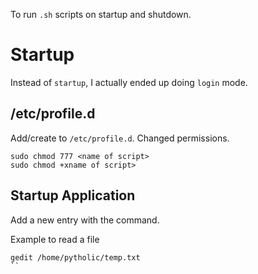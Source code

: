 To run `.sh` scripts on startup and shutdown.

# Startup
Instead of `startup`, I actually ended up doing `login` mode.

## /etc/profile.d
Add/create to `/etc/profile.d`.
Changed permissions.
```
sudo chmod 777 <name of script>
sudo chmod +xname of script>
```

## Startup Application
Add a new entry with the command.

Example to read a file
```
gedit /home/pytholic/temp.txt
``
